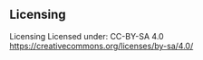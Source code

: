 ## Licensing
Licensing
Licensed under: CC-BY-SA 4.0 https://creativecommons.org/licenses/by-sa/4.0/

